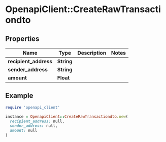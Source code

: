 # OpenapiClient::CreateRawTransactiondto

## Properties

| Name | Type | Description | Notes |
| ---- | ---- | ----------- | ----- |
| **recipient_address** | **String** |  |  |
| **sender_address** | **String** |  |  |
| **amount** | **Float** |  |  |

## Example

```ruby
require 'openapi_client'

instance = OpenapiClient::CreateRawTransactiondto.new(
  recipient_address: null,
  sender_address: null,
  amount: null
)
```

